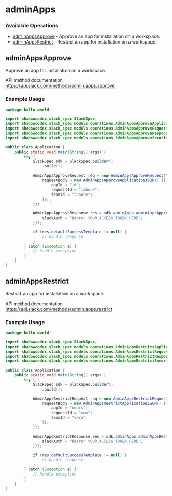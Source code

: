 # adminApps

### Available Operations

* [adminAppsApprove](#adminappsapprove) - Approve an app for installation on a workspace.
* [adminAppsRestrict](#adminappsrestrict) - Restrict an app for installation on a workspace.

## adminAppsApprove

Approve an app for installation on a workspace.

API method documentation
<https://api.slack.com/methods/admin.apps.approve>

### Example Usage

```java
package hello.world;

import shadowcodex.slack_spec.SlackSpec;
import shadowcodex.slack_spec.models.operations.AdminAppsApproveApplicationJSON;
import shadowcodex.slack_spec.models.operations.AdminAppsApproveRequest;
import shadowcodex.slack_spec.models.operations.AdminAppsApproveResponse;
import shadowcodex.slack_spec.models.operations.AdminAppsApproveSecurity;

public class Application {
    public static void main(String[] args) {
        try {
            SlackSpec sdk = SlackSpec.builder()
                .build();

            AdminAppsApproveRequest req = new AdminAppsApproveRequest("distinctio") {{
                requestBody = new AdminAppsApproveApplicationJSON() {{
                    appId = "id";
                    requestId = "labore";
                    teamId = "labore";
                }};;
            }};            

            AdminAppsApproveResponse res = sdk.adminApps.adminAppsApprove(req, new AdminAppsApproveSecurity("suscipit") {{
                slackAuth = "Bearer YOUR_ACCESS_TOKEN_HERE";
            }});

            if (res.defaultSuccessTemplate != null) {
                // handle response
            }
        } catch (Exception e) {
            // handle exception
        }
    }
}
```

## adminAppsRestrict

Restrict an app for installation on a workspace.

API method documentation
<https://api.slack.com/methods/admin.apps.restrict>

### Example Usage

```java
package hello.world;

import shadowcodex.slack_spec.SlackSpec;
import shadowcodex.slack_spec.models.operations.AdminAppsRestrictApplicationJSON;
import shadowcodex.slack_spec.models.operations.AdminAppsRestrictRequest;
import shadowcodex.slack_spec.models.operations.AdminAppsRestrictResponse;
import shadowcodex.slack_spec.models.operations.AdminAppsRestrictSecurity;

public class Application {
    public static void main(String[] args) {
        try {
            SlackSpec sdk = SlackSpec.builder()
                .build();

            AdminAppsRestrictRequest req = new AdminAppsRestrictRequest("natus") {{
                requestBody = new AdminAppsRestrictApplicationJSON() {{
                    appId = "nobis";
                    requestId = "eum";
                    teamId = "vero";
                }};;
            }};            

            AdminAppsRestrictResponse res = sdk.adminApps.adminAppsRestrict(req, new AdminAppsRestrictSecurity("aspernatur") {{
                slackAuth = "Bearer YOUR_ACCESS_TOKEN_HERE";
            }});

            if (res.defaultSuccessTemplate != null) {
                // handle response
            }
        } catch (Exception e) {
            // handle exception
        }
    }
}
```
